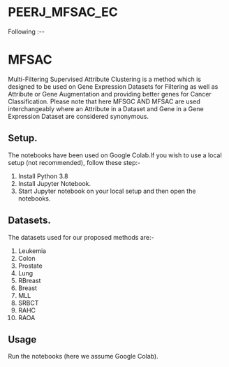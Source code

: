# PEERJ_MFSAC_EC
Following :--
# MFSAC
Multi-Filtering Supervised Attribute Clustering is a method which is designed to be used on Gene Expression Datasets for Filtering as well as Attribute or Gene Augmentation and providing better genes for Cancer Classification.
Please note that here MFSGC AND MFSAC are used interchangeably where an Attribute in a Dataset and Gene in a Gene Expression Dataset are considered synonymous.
## Setup.
The notebooks have been used on Google Colab.If you wish to use a local setup (not recommended), follow these step:- 
1. Install Python 3.8
2. Install Jupyter Notebook.
3. Start Jupyter notebook on your local setup and then open the notebooks.

## Datasets.
The datasets used for our proposed methods are:-
1. Leukemia 
2. Colon 
3. Prostate 
4. Lung 
5. RBreast
6. Breast 
7. MLL 
8. SRBCT
9. RAHC
10. RAOA

## Usage
Run the notebooks (here we assume Google Colab). 
